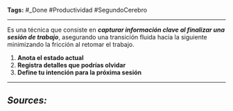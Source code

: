 **Tags:** #_Done 
#Productividad #SegundoCerebro 
- - -
Es una técnica que consiste en ***capturar información clave al finalizar una sesión de trabajo***, asegurando una transición fluida hacia la siguiente minimizando la fricción al retomar el trabajo.  

1. **Anota el estado actual** 
2. **Registra detalles que podrías olvidar**  
3. **Define tu intención para la próxima sesión**  
- - - 
## ***Sources:***